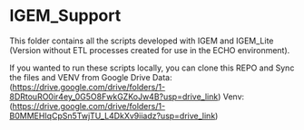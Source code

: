# IGEM_Support

This folder contains all the scripts developed with IGEM and IGEM_Lite (Version without ETL processes created for use in the ECHO environment).

If you wanted to run these scripts locally, you can clone this REPO and Sync the files and VENV from Google Drive 
Data: (https://drive.google.com/drive/folders/1-8DRtouRO0ir4ey_0G5O8FwkGZKoJw4B?usp=drive_link)
Venv: (https://drive.google.com/drive/folders/1-B0MMEHIqCpSn5TwjTU_L4DkXv9iiadz?usp=drive_link)